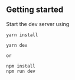 ## Getting started

Start the dev server using
```
yarn install

yarn dev

or 

npm install
npm run dev
```
